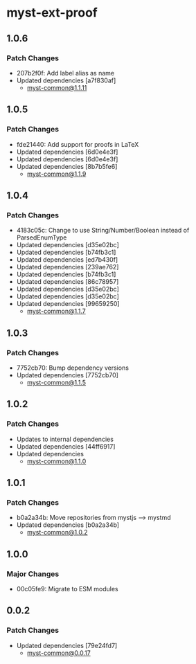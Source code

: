 # myst-ext-proof

## 1.0.6

### Patch Changes

- 207b2f0f: Add label alias as name
- Updated dependencies [a7f830af]
  - myst-common@1.1.11

## 1.0.5

### Patch Changes

- fde21440: Add support for proofs in LaTeX
- Updated dependencies [6d0e4e3f]
- Updated dependencies [6d0e4e3f]
- Updated dependencies [8b7b5fe6]
  - myst-common@1.1.9

## 1.0.4

### Patch Changes

- 4183c05c: Change to use String/Number/Boolean instead of ParsedEnumType
- Updated dependencies [d35e02bc]
- Updated dependencies [b74fb3c1]
- Updated dependencies [ed7b430f]
- Updated dependencies [239ae762]
- Updated dependencies [b74fb3c1]
- Updated dependencies [86c78957]
- Updated dependencies [d35e02bc]
- Updated dependencies [d35e02bc]
- Updated dependencies [99659250]
  - myst-common@1.1.7

## 1.0.3

### Patch Changes

- 7752cb70: Bump dependency versions
- Updated dependencies [7752cb70]
  - myst-common@1.1.5

## 1.0.2

### Patch Changes

- Updates to internal dependencies
- Updated dependencies [44ff6917]
- Updated dependencies
  - myst-common@1.1.0

## 1.0.1

### Patch Changes

- b0a2a34b: Move repositories from mystjs --> mystmd
- Updated dependencies [b0a2a34b]
  - myst-common@1.0.2

## 1.0.0

### Major Changes

- 00c05fe9: Migrate to ESM modules

## 0.0.2

### Patch Changes

- Updated dependencies [79e24fd7]
  - myst-common@0.0.17
